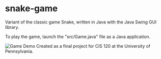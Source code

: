 # snake-game
Variant of the classic game Snake, written in Java with the Java Swing GUI library.

To play the game, launch the "src/Game.java" file as a Java application.

![Game Demo](snake_demo.gif)
Created as a final project for CIS 120 at the University of Pennsylvania.
